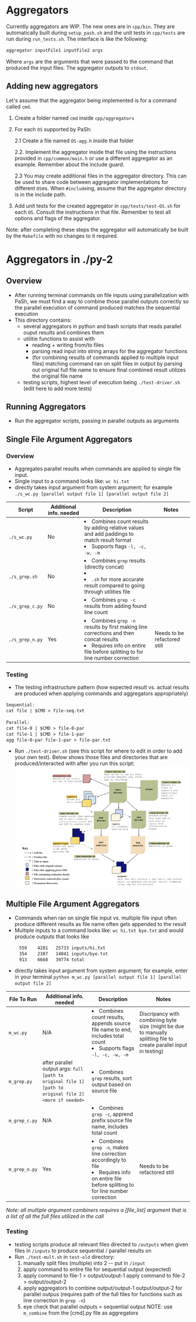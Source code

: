 # Aggregators

Currently aggregators are WIP. The new ones are in `cpp/bin`. They are automatically built during `setup_pash.sh` and the unit tests in `cpp/tests` are run during `run_tests.sh`. The interface is like the following:

```sh
aggregator inputFile1 inputFile2 args
```

Where `args` are the arguments that were passed to the command that produced the input files. The aggregator outputs to `stdout`.

## Adding new aggregators

Let's assume that the aggregator being implemented is for a command called `cmd`.

1. Create a folder named `cmd` inside `cpp/aggregators`

2. For each `OS` supported by PaSh:

   2.1 Create a file named `OS-agg.h` inside that folder

   2.2. Implement the aggregator inside that file using the instructions provided in `cpp/common/main.h` or use a different aggregator as an example. Remember about the include guard.

   2.3 You may create additional files in the aggregator directory. This can be used to share code between aggregator implementations for different `OS`es. When `#include`ing, assume that the aggregator directory is in the include path.

3. Add unit tests for the created aggregator in `cpp/tests/test-OS.sh` for each `OS`. Consult the instructions in that file. Remember to test all options and flags of the aggregator.

Note: after completing these steps the aggregator will automatically be built by the `Makefile` with no changes to it required.

# Aggregators in ./py-2

## Overview

- After running terminal commands on file inputs using parallelization with PaSh, we must find a way to combine those parallel outputs correctly so the parallel execution of command produced matches the sequential execution
- This directory contains:
  - several aggregators in python and bash scripts that reads parallel ouput results and combines them
  - utilitie functions to assist with
    - reading + writing from/to files
    - parsing read input into string arrays for the aggregator functions
    - (for combining results of commands applied to multiple input files) matching command ran on split files in output by parsing out original full file name to ensure final combined result utilizes the original file name
  - testing scripts, highest level of execution being `./test-driver.sh` (edit here to add more tests)

## Running Aggregators

- Run the aggregator scripts, passing in parallel outputs as arguments

## Single File Argument Aggregators

### Overview

- Aggregates parallel results when commands are applied to single file input.
- Single input to a command looks like: `wc hi.txt`
- directly takes input argument from system argument; for example `./s_wc.py [parallel output file 1] [parallel output file 2]`

| Script          | Additional info. needed | Description                                                                                                                                                                   | Notes                        |
| --------------- | ----------------------- | ----------------------------------------------------------------------------------------------------------------------------------------------------------------------------- | ---------------------------- |
| `./s_wc.py`     | No                      | <li>Combines count results by adding relative values and add paddings to match result format </li><li>Supports flags `-l, -c, -w, -m`</li>                                    |                              |
| `./s_grep.sh`   | No                      | <li> Combines `grep` results (directly concat) <li><li>`.sh` for more accurate result compared to going through utilities file                                               |
| `./s_grep_c.py` | No                      | <li> Combines `grep -c` results from adding found line count</li>                                                                                                             |
| `./s_grep_n.py` | Yes                     | <li> Combines `grep -n` results by first making line corrections and then concat results</li> <li>Requires info on entire file before splitting to for line number correction | Needs to be refactored still |

### Testing

- The testing infrastructure pattern (how expected result vs. actual results are produced when applying commands and aggregators appropriately)

```
Sequential:
cat file | $CMD > file-seq.txt

Parallel:
cat file-0 | $CMD > file-0-par
cat file-1 | $CMD > file-1-par
agg file-0-par file-1-par > file-par.txt
```

- Run `./test-driver.sh` (see this script for where to edit in order to add your own test). Below shows those files and directories that are produced/interacted with after you run this script:
  ![alt text](py-2/testing_structure.png)

## Multiple File Argument Aggregators

- Commands when ran on single file input vs. multiple file input often produce different results as file name often gets appended to the result
- Multiple inputs to a command looks like: `wc hi.txt bye.txt` and would produce outputs that looks like

```
     559    4281   25733 inputs/hi.txt
     354    2387   14041 inputs/bye.txt
     913    6668   39774 total
```

- directly takes input argument from system argument; for example, enter in your terminal
  `python m_wc.py [parallel output file 1] [parallel output file 2]`

| File To Run   | Additional info. needed                                                                                 | Description                                                                                                                                             | Notes                                                                                                              |
| ------------- | ------------------------------------------------------------------------------------------------------- | ------------------------------------------------------------------------------------------------------------------------------------------------------- | ------------------------------------------------------------------------------------------------------------------ |
| `m_wc.py`     | N/A                                                                                                     | <li>Combines count results, appends source file name to end, includes total count</li><li>Supports flags `-l, -c, -w, -m`</li>                          | Discripancy with combining byte size (might be due to manually splitting file to create parallel input in testing) |
| `m_grep.py`   | after parallel output args: `full [path to original file 1] [path to original file 2] <more if needed>` | <li> Combines `grep` results, sort output based on source file </li>                                                                                    |
| `m_grep_c.py` | N/A                                                                                                     | <li> Combines `grep -c`, apprend prefix source file name, includes total count</li>                                                                     |
| `m_grep_n.py` | Yes                                                                                                     | <li> Combines `grep -n`, makes line correction accordingly to file</li> <li>Requires info on entire file before splitting to for line number correction | Needs to be refactored still                                                                                       |

<i>Note: all multiple argument combiners requires a [file_list] argument that is a list of all the full files utilized in the call</i>

### Testing

- testing scripts produce all relevant files directed to `/outputs` when given files in `/inputs` to produce sequential / parallel results on
- Run `./test-mult.sh` in `test-old` directory:
  1. manually split files (multiple) into 2 -- put in `/input `
  2. apply command to entire file for sequential output (expected)
  3. apply command to file-1 > output/output-1
     apply command to file-2 > output/output-2
  4. apply aggregators to combine output/output-1 output/output-2 for parallel outpus (requires path of the full files for functions such as line correction in `grep -n`)
  5. eye check that parallel outputs = sequential output
     NOTE: use `m_combine` from the [cmd].py file as aggregators
